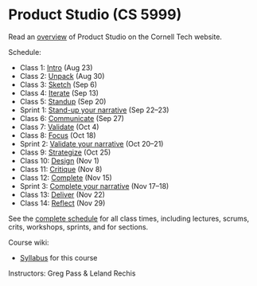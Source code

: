 # Product Studio (CS 5999)

Read an [overview](http://tech.cornell.edu/education/practice/projects/company-challenges/challenges-overview/) of Product Studio on the Cornell Tech website.

Schedule:

* Class 1: [Intro](https://github.com/cornelltech/product-studio/wiki/Syllabus#class-1-intro) (Aug 23)
* Class 2: [Unpack](https://github.com/cornelltech/product-studio/wiki/Syllabus#class-2-unpack) (Aug 30)
* Class 3: [Sketch](https://github.com/cornelltech/product-studio/wiki/Syllabus#class-3-sketch) (Sep 6)
* Class 4: [Iterate](https://github.com/cornelltech/product-studio/wiki/Syllabus#class-4-standup) (Sep 13)
* Class 5: [Standup](https://github.com/cornelltech/product-studio/wiki/Syllabus#class-5-iterate) (Sep 20)
* Sprint 1: [Stand-up your narrative](https://github.com/cornelltech/product-studio/wiki/Syllabus#sprint-1-stand-up-your-narrative) (Sep 22–23)
* Class 6: [Communicate](https://github.com/cornelltech/product-studio/wiki/Syllabus#class-6-communicate) (Sep 27)
* Class 7: [Validate](https://github.com/cornelltech/product-studio/wiki/Syllabus#class-7-validate) (Oct 4)
* Class 8: [Focus](https://github.com/cornelltech/product-studio/wiki/Syllabus#class-8-focus) (Oct 18)
* Sprint 2: [Validate your narrative](https://github.com/cornelltech/product-studio/wiki/Syllabus#sprint-2-validate-your-narrative) (Oct 20–21)
* Class 9: [Strategize](https://github.com/cornelltech/product-studio/wiki/Syllabus#class-9-strategize) (Oct 25)
* Class 10: [Design](https://github.com/cornelltech/product-studio/wiki/Syllabus#class-10-design) (Nov 1)
* Class 11: [Critique](https://github.com/cornelltech/product-studio/wiki/Syllabus#class-11-critique) (Nov 8)
* Class 12: [Complete](https://github.com/cornelltech/product-studio/wiki/Syllabus#class-12-complete) (Nov 15)
* Sprint 3: [Complete your narrative](https://github.com/cornelltech/product-studio/wiki/Syllabus#sprint-3-complete-your-narrative) (Nov 17–18)
* Class 13: [Deliver](https://github.com/cornelltech/product-studio/wiki/Syllabus#class-13-deliver) (Nov 22)
* Class 14: [Reflect](https://github.com/cornelltech/product-studio/wiki/Syllabus#class-14-reflect) (Nov 29)

See the [complete schedule](https://docs.google.com/spreadsheets/d/17SZoMZFM6Dol2j0ecRpoERF3kv68PtHjRFc5I-i77dA/edit?usp=sharing) for all class times, including lectures, scrums, crits, workshops, sprints, and for sections.

Course wiki:

* [Syllabus](https://github.com/cornelltech/product-studio/wiki/Syllabus) for this course

Instructors: Greg Pass & Leland Rechis
